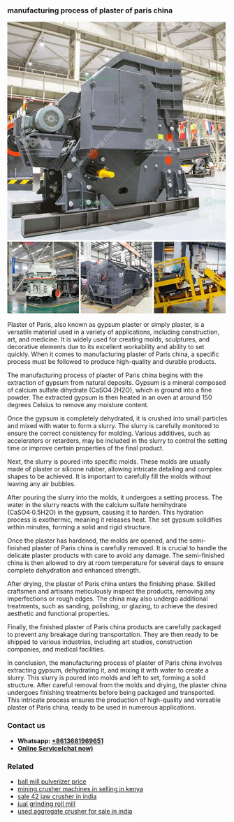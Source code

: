 <h3>manufacturing process of plaster of paris china</h3><img src='1708408322.jpg' alt=''><p>Plaster of Paris, also known as gypsum plaster or simply plaster, is a versatile material used in a variety of applications, including construction, art, and medicine. It is widely used for creating molds, sculptures, and decorative elements due to its excellent workability and ability to set quickly. When it comes to manufacturing plaster of Paris china, a specific process must be followed to produce high-quality and durable products.</p><p>The manufacturing process of plaster of Paris china begins with the extraction of gypsum from natural deposits. Gypsum is a mineral composed of calcium sulfate dihydrate (CaSO4·2H2O), which is ground into a fine powder. The extracted gypsum is then heated in an oven at around 150 degrees Celsius to remove any moisture content.</p><p>Once the gypsum is completely dehydrated, it is crushed into small particles and mixed with water to form a slurry. The slurry is carefully monitored to ensure the correct consistency for molding. Various additives, such as accelerators or retarders, may be included in the slurry to control the setting time or improve certain properties of the final product.</p><p>Next, the slurry is poured into specific molds. These molds are usually made of plaster or silicone rubber, allowing intricate detailing and complex shapes to be achieved. It is important to carefully fill the molds without leaving any air bubbles.</p><p>After pouring the slurry into the molds, it undergoes a setting process. The water in the slurry reacts with the calcium sulfate hemihydrate (CaSO4·0.5H2O) in the gypsum, causing it to harden. This hydration process is exothermic, meaning it releases heat. The set gypsum solidifies within minutes, forming a solid and rigid structure.</p><p>Once the plaster has hardened, the molds are opened, and the semi-finished plaster of Paris china is carefully removed. It is crucial to handle the delicate plaster products with care to avoid any damage. The semi-finished china is then allowed to dry at room temperature for several days to ensure complete dehydration and enhanced strength.</p><p>After drying, the plaster of Paris china enters the finishing phase. Skilled craftsmen and artisans meticulously inspect the products, removing any imperfections or rough edges. The china may also undergo additional treatments, such as sanding, polishing, or glazing, to achieve the desired aesthetic and functional properties.</p><p>Finally, the finished plaster of Paris china products are carefully packaged to prevent any breakage during transportation. They are then ready to be shipped to various industries, including art studios, construction companies, and medical facilities.</p><p>In conclusion, the manufacturing process of plaster of Paris china involves extracting gypsum, dehydrating it, and mixing it with water to create a slurry. This slurry is poured into molds and left to set, forming a solid structure. After careful removal from the molds and drying, the plaster china undergoes finishing treatments before being packaged and transported. This intricate process ensures the production of high-quality and versatile plaster of Paris china, ready to be used in numerous applications.</p><h3>Contact us</h3><ul><li><strong>Whatsapp:&nbsp;<a href="https://wa.me/8613661969651">+8613661969651</a></strong></li><li><a href="https://swt.shibang-china.com/?git&amp;zhl&amp;manufacturing process of plaster of paris china"><strong>Online Service(chat now)</strong></a></li></ul><h3>Related</h3><ul><li><a href='ball mill pulverizer price.md'>ball mill pulverizer price</a></li><li><a href='mining crusher machines in selling in kenya.md'>mining crusher machines in selling in kenya</a></li><li><a href='sale 42 jaw crusher in india.md'>sale 42 jaw crusher in india</a></li><li><a href='jual grinding roll mill.md'>jual grinding roll mill</a></li><li><a href='used aggregate crusher for sale in india.md'>used aggregate crusher for sale in india</a></li></ul>